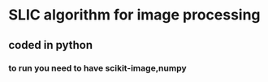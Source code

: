 # SLIC algorithm for image processing
## coded in python
### to run you need to have scikit-image,numpy
 